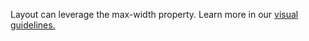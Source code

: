 Layout can leverage the max-width property. Learn more in our <a href="https://playbook.powerapp.cloud/visual_guidelines" target="_blank">visual guidelines.</a>
